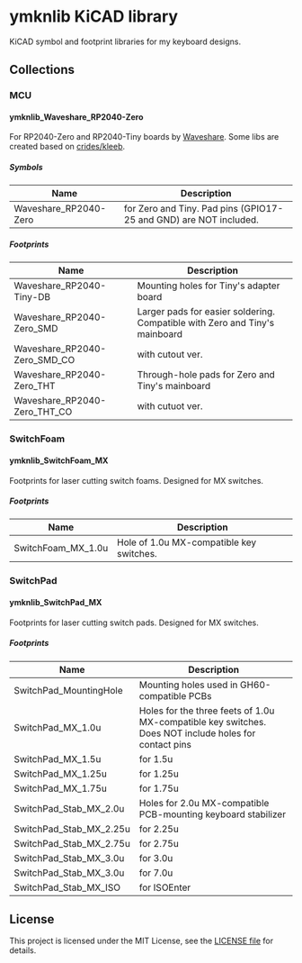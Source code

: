 # ymknlib KiCAD library

KiCAD symbol and footprint libraries for my keyboard designs.

## Collections

### MCU

#### ymknlib_Waveshare_RP2040-Zero

For RP2040-Zero and RP2040-Tiny boards by [Waveshare](https://www.waveshare.com/). Some libs are created based on [crides/kleeb](https://github.com/crides/kleeb).

##### Symbols

|Name|Description|
|---|---|
|Waveshare_RP2040-Zero|for Zero and Tiny. Pad pins (GPIO17-25 and GND) are NOT included.|

##### Footprints

|Name|Description|
|---|---|
|Waveshare_RP2040-Tiny-DB|Mounting holes for Tiny's adapter board|
|Waveshare_RP2040-Zero_SMD|Larger pads for easier soldering. Compatible with Zero and Tiny's mainboard|
|Waveshare_RP2040-Zero_SMD_CO|with cutout ver.|
|Waveshare_RP2040-Zero_THT|Through-hole pads for Zero and Tiny's mainboard|
|Waveshare_RP2040-Zero_THT_CO|with cutuot ver.|

### SwitchFoam

#### ymknlib_SwitchFoam_MX

Footprints for laser cutting switch foams. Designed for MX switches.

##### Footprints

|Name|Description|
|---|---|
|SwitchFoam_MX_1.0u|Hole of 1.0u MX-compatible key switches.|

### SwitchPad

#### ymknlib_SwitchPad_MX

Footprints for laser cutting switch pads. Designed for MX switches.

##### Footprints

|Name|Description|
|---|---|
|SwitchPad_MountingHole|Mounting holes used in GH60-compatible PCBs|
|SwitchPad_MX_1.0u|Holes for the three feets of 1.0u MX-compatible key switches. Does NOT include holes for contact pins|
|SwitchPad_MX_1.5u|for 1.5u|
|SwitchPad_MX_1.25u|for 1.25u|
|SwitchPad_MX_1.75u|for 1.75u|
|SwitchPad_Stab_MX_2.0u|Holes for 2.0u MX-compatible PCB-mounting keyboard stabilizer|
|SwitchPad_Stab_MX_2.25u|for 2.25u|
|SwitchPad_Stab_MX_2.75u|for 2.75u|
|SwitchPad_Stab_MX_3.0u|for 3.0u|
|SwitchPad_Stab_MX_3.0u|for 7.0u|
|SwitchPad_Stab_MX_ISO|for ISOEnter|

## License

This project is licensed under the MIT License, see the [LICENSE file](LICENSE) for details.
